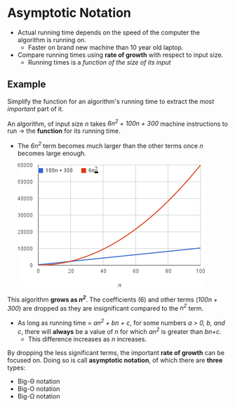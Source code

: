 # Asymptotic Notation
* Actual running time depends on the speed of the computer the algorithm is running on.
    * Faster on brand new machine than 10 year old laptop.
* Compare running times using **rate of growth** with respect to input size.
    * Running times is a *function of the size of its input* 

## Example
Simplify the function for an algorithm's running time to extract the *most important* part of it. 

An algorithm, of input size *n* takes *6n<sup>2</sup> + 100n + 300* machine instructions to run -> the **function** for its running time.
* The *6n<sup>2</sup>* term becomes much larger than the other terms once *n* becomes large enough.

    ![](../images/2017-08-29-08-51-30.png)

This algorithm **grows as *n<sup>2</sup>***. The coefficients (6) and other terms (*100n + 300*) are dropped as they are insignificant compared to the *n<sup>2</sup>* term.
* As long as running time = *an<sup>2</sup> + bn + c*, for some numbers *a > 0, b, and c*, there will **always** be a value of *n* for which *an<sup>2</sup>* is greater than *bn+c*.
    * This difference increases as *n* increases.

By dropping the less significant terms, the important **rate of growth** can be focused on. Doing so is call **asymptotic notation**, of which there are **three** types:
* Big-Θ notation
* Big-O notation
* Big-Ω notation